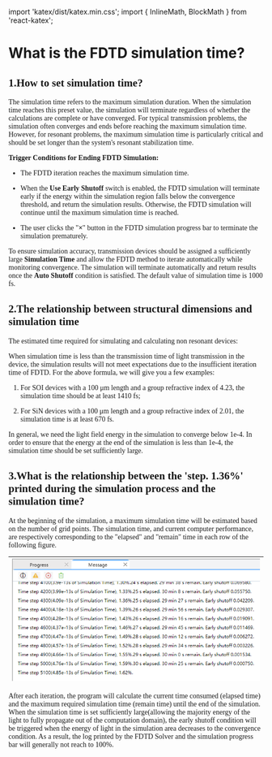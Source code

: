 import 'katex/dist/katex.min.css';
import { InlineMath, BlockMath } from 'react-katex';

# What is the FDTD simulation time?

<font face = "Calibri">

<div class="text-justify">

## 1.How to set simulation time?

The simulation time refers to the maximum simulation duration. When the simulation time reaches this preset value, the simulation will terminate regardless of whether the calculations are complete or have converged. For typical transmission problems, the simulation often converges and ends before reaching the maximum simulation time. However, for resonant problems, the maximum simulation time is particularly critical and should be set longer than the system's resonant stabilization time.

**Trigger Conditions for Ending FDTD Simulation:**
* The FDTD iteration reaches the maximum simulation time.

* When the **Use Early Shutoff** switch is enabled, the FDTD simulation will terminate early if the energy within the simulation region falls below the convergence threshold, and return the simulation results. Otherwise, the FDTD simulation will continue until the maximum simulation time is reached.

* The user clicks the "**×**" button in the FDTD simulation progress bar to terminate the simulation prematurely.

To ensure simulation accuracy, transmission devices should be assigned a sufficiently large **Simulation Time** and allow the FDTD method to iterate automatically while monitoring convergence. The simulation will terminate automatically and return results once the **Auto Shutoff** condition is satisfied. The default value of simulation time is 1000 fs.


</div>

## 2.The relationship between structural dimensions and simulation time

<div class="text-justify">

The estimated time required for simulating and calculating non resonant devices:

<BlockMath math="t = \frac{L*n_g}{c}" />

When simulation time is less than the transmission time of light transmission in the device, the simulation results will not meet expectations due to the insufficient iteration time of FDTD. For the above formula, we will give you a few examples:

1. For SOI devices with a 100 μm length and a group refractive index of 4.23, the simulation time should be at least 1410 fs;

2. For SiN devices with a 100 μm length and a group refractive index of 2.01, the simulation time is at least 670 fs.

In general, we need the light field energy in the simulation to converge below 1e-4. In order to ensure that the energy at the end of the simulation is less than 1e-4, the simulation time should be set sufficiently large.

</div>

## 3.What is the relationship between the 'step. 1.36%' printed during the simulation process and the simulation time?

<div class="text-justify">
At the beginning of the simulation, a maximum simulation time will be estimated based on the number of grid points. The simulation time, and current computer performance, are respectively  corresponding to the "elapsed" and "remain" time in each row of the following figure.

<br/>

|![](../../../static/img/faq/FAQ/early_shutoff.png)|
 | :------------------------------------------------------------: |


After each iteration, the program will calculate the current time consumed (elapsed time) and the maximum required simulation time (remain time) until the end of the simulation. When the simulation time is set sufficiently large(allowing the majority energy of the light to fully propagate out of the computation domain), the early shutoff condition will be triggered when the energy of light in the simulation area decreases to the convergence condition. As a result, the log printed by the FDTD Solver and the simulation progress bar will generally not reach to 100%.

</div>

</font>